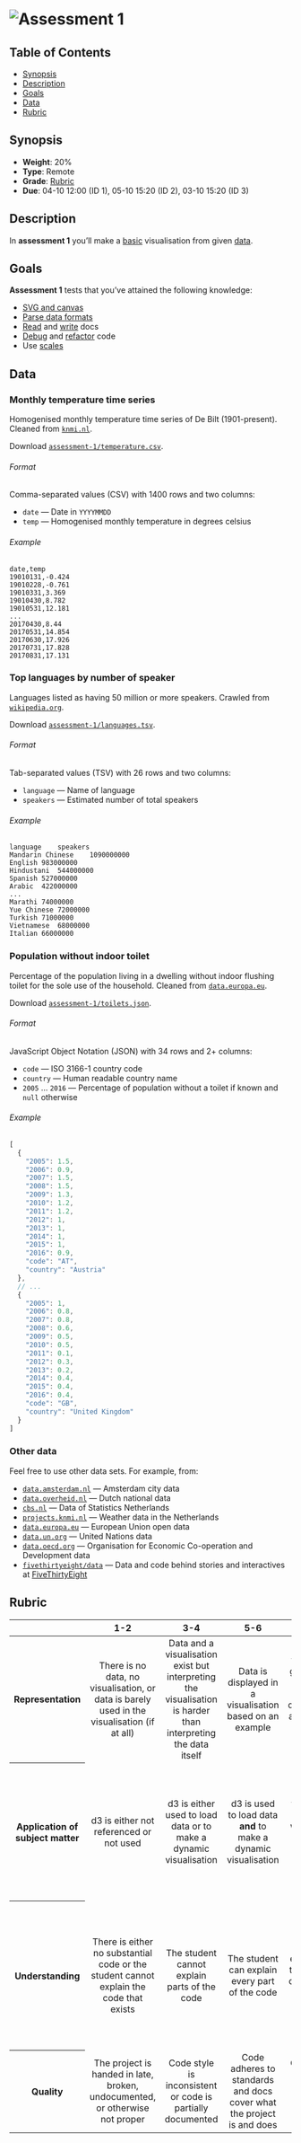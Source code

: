 # ![Assessment 1][banner]

## Table of Contents

*   [Synopsis](#synopsis)
*   [Description](#description)
*   [Goals](#goals)
*   [Data](#data)
*   [Rubric](#rubric)

## Synopsis

*   **Weight**: 20%
*   **Type**: Remote
*   **Grade**: [Rubric][]
*   **Due**: 04-10 12:00 (ID 1), 05-10 15:20 (ID 2), 03-10 15:20 (ID 3)

## Description

In **assessment 1** you’ll make a [basic][] visualisation from given [data][].

## Goals

**Assessment 1** tests that you’ve attained the following knowledge:

*   [SVG and canvas][s1]
*   [Parse data formats][s2]
*   [Read][s3] and [write][s4] docs
*   [Debug][s5] and [refactor][s6] code
*   Use [scales][s7]

## Data

### Monthly temperature time series

Homogenised monthly temperature time series of De Bilt (1901-present).  Cleaned
from [`knmi.nl`][temperature-source].

Download [`assessment-1/temperature.csv`][temperature-clean].

###### Format

Comma-separated values (CSV) with 1400 rows and two columns:

*   `date` — Date in `YYYYMMDD`
*   `temp` — Homogenised monthly temperature in degrees celsius

###### Example

```csv
date,temp
19010131,-0.424
19010228,-0.761
19010331,3.369
19010430,8.782
19010531,12.181
...
20170430,8.44
20170531,14.854
20170630,17.926
20170731,17.828
20170831,17.131
```

### Top languages by number of speaker

Languages listed as having 50 million or more speakers.  Crawled from
[`wikipedia.org`][languages-source].

Download [`assessment-1/languages.tsv`][languages-clean].

###### Format

Tab-separated values (TSV) with 26 rows and two columns:

*   `language` — Name of language
*   `speakers` — Estimated number of total speakers

###### Example

<!--lint disable no-tabs-->

```tsv
language	speakers
Mandarin Chinese	1090000000
English	983000000
Hindustani	544000000
Spanish	527000000
Arabic	422000000
...
Marathi	74000000
Yue Chinese	72000000
Turkish	71000000
Vietnamese	68000000
Italian	66000000
```

<!--lint enable no-tabs-->

### Population without indoor toilet

Percentage of the population living in a dwelling without indoor flushing toilet
for the sole use of the household.  Cleaned from
[`data.europa.eu`][toilets-source].

Download [`assessment-1/toilets.json`][toilets-clean].

###### Format

JavaScript Object Notation (JSON) with 34 rows and 2+ columns:

*   `code` — ISO 3166-1 country code
*   `country` — Human readable country name
*   `2005`  …  `2016` — Percentage of population without a toilet if known
    and `null` otherwise

###### Example

```js
[
  {
    "2005": 1.5,
    "2006": 0.9,
    "2007": 1.5,
    "2008": 1.5,
    "2009": 1.3,
    "2010": 1.2,
    "2011": 1.2,
    "2012": 1,
    "2013": 1,
    "2014": 1,
    "2015": 1,
    "2016": 0.9,
    "code": "AT",
    "country": "Austria"
  },
  // ...
  {
    "2005": 1,
    "2006": 0.8,
    "2007": 0.8,
    "2008": 0.6,
    "2009": 0.5,
    "2010": 0.5,
    "2011": 0.1,
    "2012": 0.3,
    "2013": 0.2,
    "2014": 0.4,
    "2015": 0.4,
    "2016": 0.4,
    "code": "GB",
    "country": "United Kingdom"
  }
]
```

### Other data

Feel free to use other data sets.  For example, from:

*   [`data.amsterdam.nl`](https://data.amsterdam.nl)
    — Amsterdam city data
*   [`data.overheid.nl`](https://data.overheid.nl)
    — Dutch national data
*   [`cbs.nl`](https://www.cbs.nl/en-gb/figures)
    — Data of Statistics Netherlands
*   [`projects.knmi.nl`](https://projects.knmi.nl/klimatologie)
    — Weather data in the Netherlands
*   [`data.europa.eu`](https://data.europa.eu/euodp/en/home)
    — European Union open data
*   [`data.un.org`](http://data.un.org)
    — United Nations data
*   [`data.oecd.org`](https://data.oecd.org)
    — Organisation for Economic Co-operation and Development data
*   [`fivethirtyeight/data`](https://github.com/fivethirtyeight/data)
    — Data and code behind stories and interactives at
    [FiveThirtyEight](http://fivethirtyeight.com)

## Rubric

<!--lint disable no-html maximum-line-length-->

<table>
  <thead>
    <tr>
      <th></th>
      <th><strong>1-2</strong></th>
      <th><strong>3-4</strong></th>
      <th><strong>5-6</strong></th>
      <th><strong>7-8</strong></th>
      <th><strong>9-10</strong></th>
    </tr>
  </thead>
  <tbody>
    <tr>
      <th align="center" scope="row">Representation</th>
      <td align="center">There is no data, no visualisation, or data is barely used in the visualisation (if at all)</td>
      <td align="center">Data and a visualisation exist but interpreting the visualisation is harder than interpreting the data itself</td>
      <td align="center">Data is displayed in a visualisation based on an example</td>
      <td align="center">The visualisation goes beyond an example; There are demonstrable additions and the student can name them</td>
      <td align="center">🎓<br>Several of the data’s dimensions are beautifully visualised</td>
    </tr>
    <tr>
      <th align="center" scope="row">Application of subject matter</th>
      <td align="center">d3 is either not referenced or not used</td>
      <td align="center">d3 is either used to load data or to make a dynamic visualisation</td>
      <td align="center">d3 is used to load data <strong>and</strong> to make a dynamic visualisation</td>
      <td align="center">The visualisation contains a well-chosen scale, axes, or other useful additions</td>
      <td align="center">😱<br>The way the student applies d3 is more advanced than what they were taught in class; let’s switch places</td>
    </tr>
    <tr>
      <th align="center" scope="row">Understanding</th>
      <td align="center">There is either no substantial code or the student cannot explain the code that exists</td>
      <td align="center">The student cannot explain parts of the code</td>
      <td align="center">The student can explain every part of the code</td>
      <td align="center">The student can explain every part of the code and describe why it’s used instead of alternatives</td>
      <td align="center">🤓<br>The student understands JavaScript and d3’s programming principles and a geeky / nerdy conversation can be held about these principles</td>
    </tr>
    <tr>
      <th align="center" scope="row">Quality</th>
      <td align="center">The project is handed in late, broken, undocumented, or otherwise not proper</td>
      <td align="center">Code style is inconsistent or code is partially documented</td>
      <td align="center">Code adheres to standards and docs cover what the project is and does</td>
      <td align="center">Code quality is consistently good and docs are professional</td>
      <td align="center">📚<br>Code and docs both read like great books</td>
    </tr>
  </tbody>
</table>

<!--lint enable no-html maximum-line-length-->

[banner]: https://cdn.rawgit.com/cmda-fe3/logo/3b150735/banner-assessment-1.svg

[basic]: https://github.com/d3/d3/wiki/Gallery#basic-charts

[data]: #data

[rubric]: #rubric

[c3]: ../class-3.md

[s1]: ../readme.md#subgoal-1

[s2]: ../readme.md#subgoal-2

[s3]: ../readme.md#subgoal-3

[s4]: ../readme.md#subgoal-4

[s5]: ../readme.md#subgoal-5

[s6]: ../readme.md#subgoal-6

[s7]: ../readme.md#subgoal-7

[calendar]: ../readme.md#calendar

[temperature-source]: https://www.knmi.nl/kennis-en-datacentrum/achtergrond/gehomogeniseerde-reeks-maandtemperaturen-de-bilt

[temperature-clean]: temperature.csv

[languages-source]: https://en.wikipedia.org/wiki/List_of_languages_by_total_number_of_speakers

[languages-clean]: languages.tsv

[toilets-source]: http://data.europa.eu/euodp/en/data/dataset/uuXBX1CHvFKRWmCuLAKA

[toilets-clean]: toilets.json
